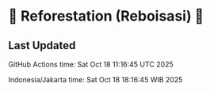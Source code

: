 
# 🌳 Reforestation (Reboisasi) 🌲

## Last Updated

GitHub Actions time: Sat Oct 18 11:16:45 UTC 2025

Indonesia/Jakarta time: Sat Oct 18 18:16:45 WIB 2025
